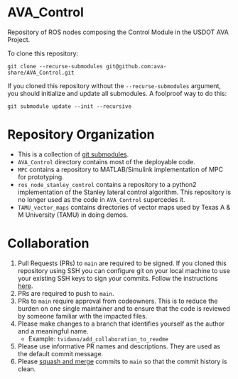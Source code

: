 # AVA_Control
Repository of ROS nodes composing the Control Module in the USDOT AVA Project.

To clone this repository:
```
git clone --recurse-submodules git@github.com:ava-share/AVA_Control.git
```
If you cloned this repository without the `--recurse-submodules` argument, you should initialize and update all submodules. A foolproof way to do this:
```
git submodule update --init --recursive
```

# Repository Organization
- This is a collection of [git submodules](https://git-scm.com/book/en/v2/Git-Tools-Submodules).
- `AVA_Control` directory contains most of the deployable code.
- `MPC` contains a repository to MATLAB/Simulink implementation of MPC for prototyping.
- `ros_node_stanley_control` contains a repository to a python2 implementation of the Stanley lateral control algorithm. This repository is no longer used as the code in `AVA_Control` supercedes it.
- `TAMU_vector_maps` contains directories of vector maps used by Texas A & M University (TAMU) in doing demos.

# Collaboration
1. Pull Requests (PRs) to `main` are required to be signed. If you cloned this repository using SSH you can configure git on your local machine to use your existing SSH keys to sign your commits. Follow the instructions [here](https://docs.github.com/en/authentication/managing-commit-signature-verification/telling-git-about-your-signing-key).
2. PRs are required to push to `main`. 
3. PRs to `main` require approval from codeowners. This is to reduce the burden on one single maintainer and to ensure that the code is reviewed by someone familiar with the impacted files.
4. Please make changes to a branch that identifies yourself as the author and a meaningful name.
    - Example: ```tvidano/add_collaboration_to_readme```
5. Please use informative PR names and descriptions. They are used as the default commit message.
6. Please [squash and merge](https://docs.github.com/en/pull-requests/collaborating-with-pull-requests/incorporating-changes-from-a-pull-request/about-pull-request-merges) commits to `main` so that the commit history is clean.